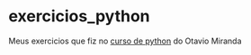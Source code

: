 # exercicios_python

Meus exercicios que fiz no [curso de python](https://www.udemy.com/share/101rZm3@Qibzqp_CJkeCs8GPd29UL1J99TeWnsMwesyBF5LVPMf8oGlVkTm-abYQCTiLYeegcQ==/) do Otavio Miranda
